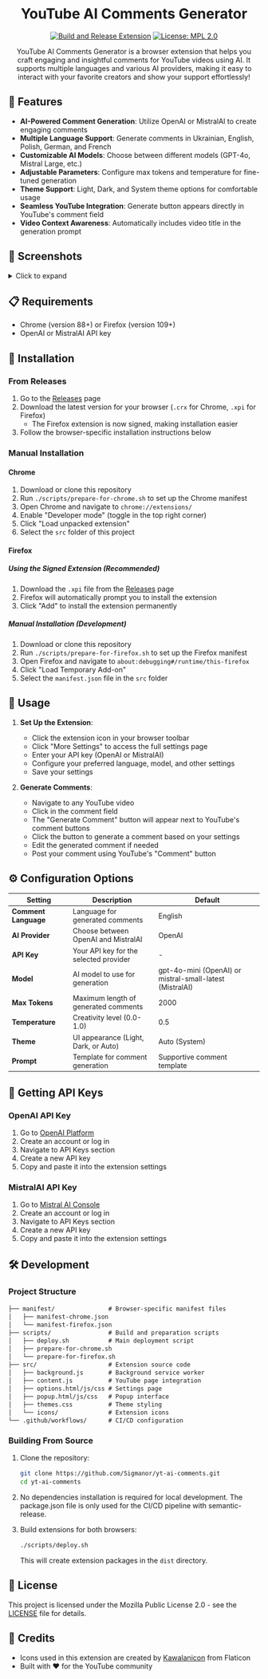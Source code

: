 <div align="center">

# YouTube AI Comments Generator

[![Build and Release Extension](https://github.com/Sigmanor/yt-ai-comments/actions/workflows/release.yml/badge.svg)](https://github.com/Sigmanor/yt-ai-comments/actions/workflows/release.yml)
[![License: MPL 2.0](https://img.shields.io/badge/License-MPL_2.0-brightgreen.svg)](https://opensource.org/licenses/MPL-2.0)

YouTube AI Comments Generator is a browser extension that helps you craft engaging and insightful comments for YouTube videos using AI. It supports multiple languages and various AI providers, making it easy to interact with your favorite creators and show your support effortlessly!

</div>

## 🌟 Features

- **AI-Powered Comment Generation**: Utilize OpenAI or MistralAI to create engaging comments
- **Multiple Language Support**: Generate comments in Ukrainian, English, Polish, German, and French
- **Customizable AI Models**: Choose between different models (GPT-4o, Mistral Large, etc.)
- **Adjustable Parameters**: Configure max tokens and temperature for fine-tuned generation
- **Theme Support**: Light, Dark, and System theme options for comfortable usage
- **Seamless YouTube Integration**: Generate button appears directly in YouTube's comment field
- **Video Context Awareness**: Automatically includes video title in the generation prompt

## 📸 Screenshots

<details>
<summary style="cursor: pointer;">Click to expand</summary>

![Screenshot 1](screenshots/2.png)

![Screenshot 2](screenshots/3.png)

![Screenshot 3](screenshots/4.png)

</details>

## 📋 Requirements

- Chrome (version 88+) or Firefox (version 109+)
- OpenAI or MistralAI API key

## 🔧 Installation

### From Releases

1. Go to the [Releases](https://github.com/Sigmanor/yt-ai-comments/releases) page
2. Download the latest version for your browser (`.crx` for Chrome, `.xpi` for Firefox)
   - The Firefox extension is now signed, making installation easier
3. Follow the browser-specific installation instructions below

### Manual Installation

#### Chrome

1. Download or clone this repository
2. Run `./scripts/prepare-for-chrome.sh` to set up the Chrome manifest
3. Open Chrome and navigate to `chrome://extensions/`
4. Enable "Developer mode" (toggle in the top right corner)
5. Click "Load unpacked extension"
6. Select the `src` folder of this project

#### Firefox

##### Using the Signed Extension (Recommended)

1. Download the `.xpi` file from the [Releases](https://github.com/Sigmanor/yt-ai-comments/releases) page
2. Firefox will automatically prompt you to install the extension
3. Click "Add" to install the extension permanently

##### Manual Installation (Development)

1. Download or clone this repository
2. Run `./scripts/prepare-for-firefox.sh` to set up the Firefox manifest
3. Open Firefox and navigate to `about:debugging#/runtime/this-firefox`
4. Click "Load Temporary Add-on"
5. Select the `manifest.json` file in the `src` folder

## 🚀 Usage

1. **Set Up the Extension**:
   - Click the extension icon in your browser toolbar
   - Click "More Settings" to access the full settings page
   - Enter your API key (OpenAI or MistralAI)
   - Configure your preferred language, model, and other settings
   - Save your settings

2. **Generate Comments**:
   - Navigate to any YouTube video
   - Click in the comment field
   - The "Generate Comment" button will appear next to YouTube's comment buttons
   - Click the button to generate a comment based on your settings
   - Edit the generated comment if needed
   - Post your comment using YouTube's "Comment" button

## ⚙️ Configuration Options

| Setting | Description | Default |
|---------|-------------|--------|
| **Comment Language** | Language for generated comments | English |
| **AI Provider** | Choose between OpenAI and MistralAI | OpenAI |
| **API Key** | Your API key for the selected provider | - |
| **Model** | AI model to use for generation | gpt-4o-mini (OpenAI) or mistral-small-latest (MistralAI) |
| **Max Tokens** | Maximum length of generated comments | 2000 |
| **Temperature** | Creativity level (0.0-1.0) | 0.5 |
| **Theme** | UI appearance (Light, Dark, or Auto) | Auto (System) |
| **Prompt** | Template for comment generation | Supportive comment template |

## 🔑 Getting API Keys

### OpenAI API Key

1. Go to [OpenAI Platform](https://platform.openai.com/)
2. Create an account or log in
3. Navigate to API Keys section
4. Create a new API key
5. Copy and paste it into the extension settings

### MistralAI API Key

1. Go to [Mistral AI Console](https://console.mistral.ai/)
2. Create an account or log in
3. Navigate to API Keys section
4. Create a new API key
5. Copy and paste it into the extension settings

## 🛠️ Development

### Project Structure

```
├── manifest/               # Browser-specific manifest files
│   ├── manifest-chrome.json
│   └── manifest-firefox.json
├── scripts/                # Build and preparation scripts
│   ├── deploy.sh           # Main deployment script
│   ├── prepare-for-chrome.sh
│   └── prepare-for-firefox.sh
├── src/                    # Extension source code
│   ├── background.js       # Background service worker
│   ├── content.js          # YouTube page integration
│   ├── options.html/js/css # Settings page
│   ├── popup.html/js/css   # Popup interface
│   ├── themes.css          # Theme styling
│   └── icons/              # Extension icons
└── .github/workflows/      # CI/CD configuration
```

### Building From Source

1. Clone the repository:
   ```bash
   git clone https://github.com/Sigmanor/yt-ai-comments.git
   cd yt-ai-comments
   ```

2. No dependencies installation is required for local development. The package.json file is only used for the CI/CD pipeline with semantic-release.

3. Build extensions for both browsers:
   ```bash
   ./scripts/deploy.sh
   ```
   This will create extension packages in the `dist` directory.

## 📝 License

This project is licensed under the Mozilla Public License 2.0 - see the [LICENSE](LICENSE) file for details.

## 🙏 Credits

- Icons used in this extension are created by [Kawalanicon](https://www.flaticon.com/authors/kawalanicon) from Flaticon
- Built with ❤️ for the YouTube community
